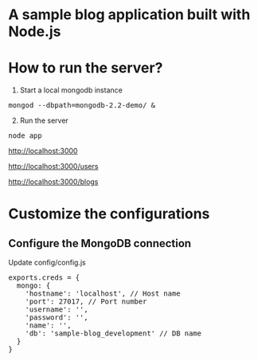 A sample blog application built with Node.js
============================================

How to run the server?
======================

1. Start a local mongodb instance
<pre>
mongod --dbpath=mongodb-2.2-demo/ &
</pre>

2. Run the server
<pre>
node app
</pre>

<http://localhost:3000>

<http://localhost:3000/users>

<http://localhost:3000/blogs>

Customize the configurations
============================

## Configure the MongoDB connection
Update config/config.js
<pre>
exports.creds = {
  mongo: {
    'hostname': 'localhost', // Host name
    'port': 27017, // Port number
    'username': '',
    'password': '',
    'name': '',
    'db': 'sample-blog_development' // DB name
  }
}
</pre>	

